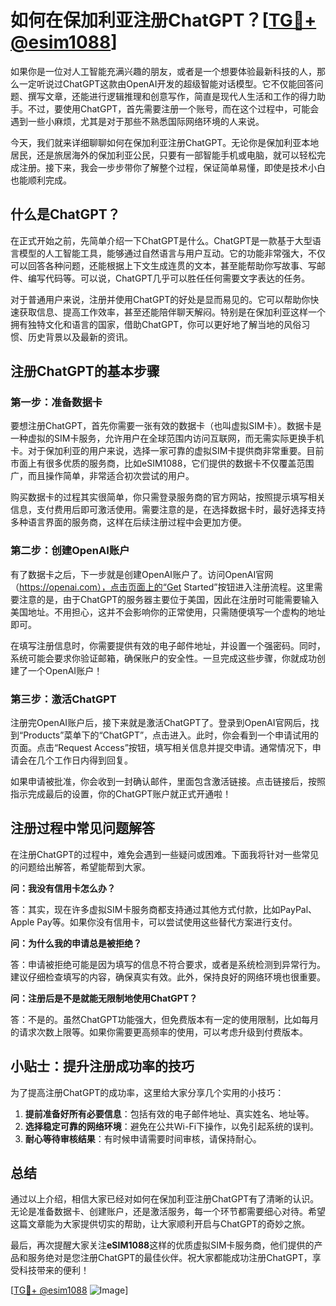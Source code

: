 # 如何在保加利亚注册ChatGPT？[[TG💪+ @esim1088](https://t.me/s/esim1088)]

如果你是一位对人工智能充满兴趣的朋友，或者是一个想要体验最新科技的人，那么一定听说过ChatGPT这款由OpenAI开发的超级智能对话模型。它不仅能回答问题、撰写文章，还能进行逻辑推理和创意写作，简直是现代人生活和工作的得力助手。不过，要使用ChatGPT，首先需要注册一个账号，而在这个过程中，可能会遇到一些小麻烦，尤其是对于那些不熟悉国际网络环境的人来说。

今天，我们就来详细聊聊如何在保加利亚注册ChatGPT。无论你是保加利亚本地居民，还是旅居海外的保加利亚公民，只要有一部智能手机或电脑，就可以轻松完成注册。接下来，我会一步步带你了解整个过程，保证简单易懂，即使是技术小白也能顺利完成。

## 什么是ChatGPT？

在正式开始之前，先简单介绍一下ChatGPT是什么。ChatGPT是一款基于大型语言模型的人工智能工具，能够通过自然语言与用户互动。它的功能非常强大，不仅可以回答各种问题，还能根据上下文生成连贯的文本，甚至能帮助你写故事、写邮件、编写代码等。可以说，ChatGPT几乎可以胜任任何需要文字表达的任务。

对于普通用户来说，注册并使用ChatGPT的好处是显而易见的。它可以帮助你快速获取信息、提高工作效率，甚至还能陪伴聊天解闷。特别是在保加利亚这样一个拥有独特文化和语言的国家，借助ChatGPT，你可以更好地了解当地的风俗习惯、历史背景以及最新的资讯。

## 注册ChatGPT的基本步骤

### 第一步：准备数据卡

要想注册ChatGPT，首先你需要一张有效的数据卡（也叫虚拟SIM卡）。数据卡是一种虚拟的SIM卡服务，允许用户在全球范围内访问互联网，而无需实际更换手机卡。对于保加利亚的用户来说，选择一家可靠的虚拟SIM卡提供商非常重要。目前市面上有很多优质的服务商，比如eSIM1088，它们提供的数据卡不仅覆盖范围广，而且操作简单，非常适合初次尝试的用户。

购买数据卡的过程其实很简单，你只需登录服务商的官方网站，按照提示填写相关信息，支付费用后即可激活使用。需要注意的是，在选择数据卡时，最好选择支持多种语言界面的服务商，这样在后续注册过程中会更加方便。

### 第二步：创建OpenAI账户

有了数据卡之后，下一步就是创建OpenAI账户了。访问OpenAI官网（https://openai.com），点击页面上的“Get Started”按钮进入注册流程。这里需要注意的是，由于ChatGPT的服务器主要位于美国，因此在注册时可能需要输入美国地址。不用担心，这并不会影响你的正常使用，只需随便填写一个虚构的地址即可。

在填写注册信息时，你需要提供有效的电子邮件地址，并设置一个强密码。同时，系统可能会要求你验证邮箱，确保账户的安全性。一旦完成这些步骤，你就成功创建了一个OpenAI账户！

### 第三步：激活ChatGPT

注册完OpenAI账户后，接下来就是激活ChatGPT了。登录到OpenAI官网后，找到“Products”菜单下的“ChatGPT”，点击进入。此时，你会看到一个申请试用的页面。点击“Request Access”按钮，填写相关信息并提交申请。通常情况下，申请会在几个工作日内得到回复。

如果申请被批准，你会收到一封确认邮件，里面包含激活链接。点击链接后，按照指示完成最后的设置，你的ChatGPT账户就正式开通啦！

## 注册过程中常见问题解答

在注册ChatGPT的过程中，难免会遇到一些疑问或困难。下面我将针对一些常见的问题给出解答，希望能帮到大家。

**问：我没有信用卡怎么办？**

答：其实，现在许多虚拟SIM卡服务商都支持通过其他方式付款，比如PayPal、Apple Pay等。如果你没有信用卡，可以尝试使用这些替代方案进行支付。

**问：为什么我的申请总是被拒绝？**

答：申请被拒绝可能是因为填写的信息不符合要求，或者是系统检测到异常行为。建议仔细检查填写的内容，确保真实有效。此外，保持良好的网络环境也很重要。

**问：注册后是不是就能无限制地使用ChatGPT？**

答：不是的。虽然ChatGPT功能强大，但免费版本有一定的使用限制，比如每月的请求次数上限等。如果你需要更高频率的使用，可以考虑升级到付费版本。

## 小贴士：提升注册成功率的技巧

为了提高注册ChatGPT的成功率，这里给大家分享几个实用的小技巧：

1. **提前准备好所有必要信息**：包括有效的电子邮件地址、真实姓名、地址等。
2. **选择稳定可靠的网络环境**：避免在公共Wi-Fi下操作，以免引起系统的误判。
3. **耐心等待审核结果**：有时候申请需要时间审核，请保持耐心。

## 总结

通过以上介绍，相信大家已经对如何在保加利亚注册ChatGPT有了清晰的认识。无论是准备数据卡、创建账户，还是激活服务，每一个环节都需要细心对待。希望这篇文章能为大家提供切实的帮助，让大家顺利开启与ChatGPT的奇妙之旅。

最后，再次提醒大家关注**eSIM1088**这样的优质虚拟SIM卡服务商，他们提供的产品和服务绝对是您注册ChatGPT的最佳伙伴。祝大家都能成功注册ChatGPT，享受科技带来的便利！

[[TG💪+ @esim1088](https://t.me/s/esim1088) ![Image](https://i.postimg.cc/4NQfJmqS/Snipaste-2025-05-13-00-14-12.png)]